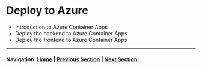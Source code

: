 # Deploy to Azure

- Introduction to Azure Container Apps
- Deploy the backend to Azure Container Apps
- Deploy the frontend to Azure Container Apps

---
#### Navigation: [Home](../../README.md) | [Previous Section](../03_build/README.md) | [Next Section](../05_explore/README.md)
